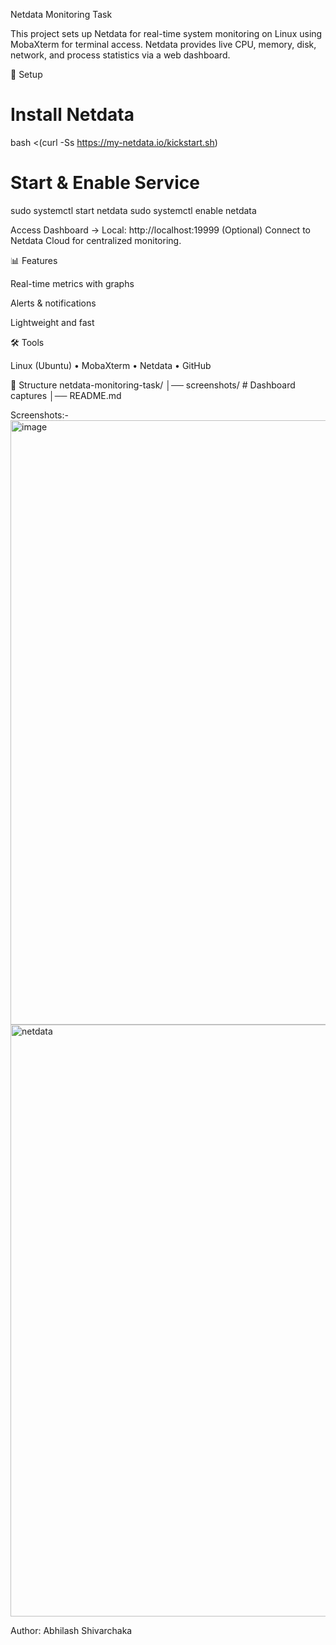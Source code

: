 Netdata Monitoring Task

This project sets up Netdata for real-time system monitoring on Linux using MobaXterm for terminal access. Netdata provides live CPU, memory, disk, network, and process statistics via a web dashboard.

🚀 Setup
# Install Netdata
bash <(curl -Ss https://my-netdata.io/kickstart.sh)

# Start & Enable Service
sudo systemctl start netdata
sudo systemctl enable netdata


Access Dashboard → Local: http://localhost:19999 
(Optional) Connect to Netdata Cloud for centralized monitoring.

📊 Features

Real-time metrics with graphs

Alerts & notifications

Lightweight and fast

🛠 Tools

Linux (Ubuntu) • MobaXterm • Netdata • GitHub

📂 Structure
netdata-monitoring-task/
│── screenshots/   # Dashboard captures
│── README.md

Screenshots:-
<img width="1897" height="967" alt="image" src="https://github.com/user-attachments/assets/06fc28ce-7c78-4826-af80-7df031c38957" />
<img width="1815" height="947" alt="netdata" src="https://github.com/user-attachments/assets/fb448569-876e-42a2-84c8-abab9edfe78e" />

Author: Abhilash Shivarchaka
